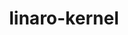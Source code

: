 ---
parent_project: linaro
permalink: /engineering/projects/linaro/linaro-kernel/
project_link_name: linaro-kernel
project_stats: 'true'
project_url: n/a
title: linaro-kernel
display: false
---